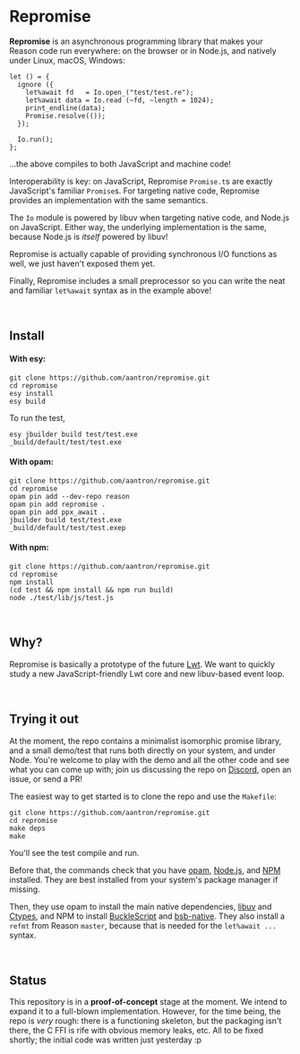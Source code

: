 # Repromise

**Repromise** is an asynchronous programming library that makes your Reason
code run everywhere: on the browser or in Node.js, and natively under Linux,
macOS, Windows:

```reason
let () = {
  ignore ({
    let%await fd   = Io.open_("test/test.re");
    let%await data = Io.read (~fd, ~length = 1024);
    print_endline(data);
    Promise.resolve(());
  });

  Io.run();
};
```

...the above compiles to both JavaScript and machine code!

Interoperability is key: on JavaScript, Repromise `Promise.t`s are exactly
JavaScript's familiar `Promise`s. For targeting native code, Repromise provides
an implementation with the same semantics.

The `Io` module is powered by libuv when targeting native code, and Node.js on
JavaScript. Either way, the underlying implementation is the same, because
Node.js is *itself* powered by libuv!

Repromise is actually capable of providing synchronous I/O functions as well, we
just haven't exposed them yet.

Finally, Repromise includes a small preprocessor so you can write the neat and
familiar `let%await` syntax as in the example above!



<br/>

## Install

#### With esy:

```
git clone https://github.com/aantron/repromise.git
cd repromise
esy install
esy build
```

To run the test,

```
esy jbuilder build test/test.exe
_build/default/test/test.exe
```

#### With opam:

```
git clone https://github.com/aantron/repromise.git
cd repromise
opam pin add --dev-repo reason
opam pin add repromise .
opam pin add ppx_await .
jbuilder build test/test.exe
_build/default/test/test.exep
```

#### With npm:

```
git clone https://github.com/aantron/repromise.git
cd repromise
npm install
(cd test && npm install && npm run build)
node ./test/lib/js/test.js
```



<br/>

## Why?

Repromise is basically a prototype of the future [Lwt][lwt]. We want to
quickly study a new JavaScript-friendly Lwt core and new libuv-based event loop.

[lwt]: https://github.com/ocsigen/lwt




<br/>

## Trying it out

At the moment, the repo contains a minimalist isomorphic promise library, and a
small demo/test that runs both directly on your system, and under Node. You're
welcome to play with the demo and all the other code and see what you can come
up with; join us discussing the repo on [Discord][discord], open an issue, or
send a PR!

The easiest way to get started is to clone the repo and use the `Makefile`:

```
git clone https://github.com/aantron/repromise.git
cd repromise
make deps
make
```

You'll see the test compile and run.

Before that, the commands check that you have [opam][opam], [Node.js][node], and
[NPM][npm] installed. They are best installed from your system's package
manager if missing.

Then, they use opam to install the main native dependencies, [libuv][libuv] and
[Ctypes][ctypes], and NPM to install [BuckleScript][bs] and
[bsb-native][bsb-native]. They also install a `refmt` from Reason `master`,
because that is needed for the `let%await ...` syntax.



<br/>

## Status

This repository is in a **proof-of-concept** stage at the moment. We intend to
expand it to a full-blown implementation. However, for the time being, the repo
is *very* rough: there is a functioning skeleton, but the packaging isn't there,
the C FFI is rife with obvious memory leaks, etc. All to be fixed shortly; the
initial code was written just yesterday :p


[opam]: http://opam.ocaml.org/
[node]: https://nodejs.org/en/
[npm]: https://www.npmjs.com/
[libuv]: http://libuv.org/
[ctypes]: https://github.com/ocamllabs/ocaml-ctypes
[bs]: https://github.com/BuckleScript/bucklescript
[bsb-native]: https://github.com/bsansouci/bsb-native
[discord]: https://discordapp.com/invite/reasonml

